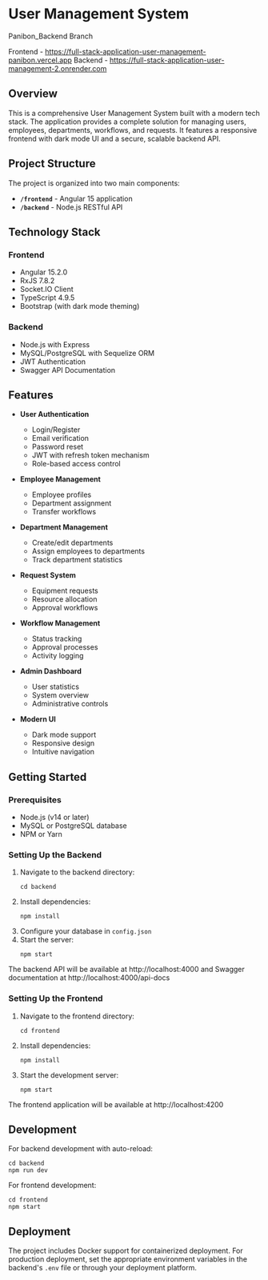 # User Management System

Panibon_Backend Branch

Frontend - https://full-stack-application-user-management-panibon.vercel.app
Backend - https://full-stack-application-user-management-2.onrender.com

## Overview

This is a comprehensive User Management System built with a modern tech stack. The application provides a complete solution for managing users, employees, departments, workflows, and requests. It features a responsive frontend with dark mode UI and a secure, scalable backend API.

## Project Structure

The project is organized into two main components:

- **`/frontend`** - Angular 15 application
- **`/backend`** - Node.js RESTful API

## Technology Stack

### Frontend
- Angular 15.2.0
- RxJS 7.8.2
- Socket.IO Client
- TypeScript 4.9.5
- Bootstrap (with dark mode theming)

### Backend
- Node.js with Express
- MySQL/PostgreSQL with Sequelize ORM
- JWT Authentication
- Swagger API Documentation

## Features

- **User Authentication**
  - Login/Register
  - Email verification
  - Password reset
  - JWT with refresh token mechanism
  - Role-based access control

- **Employee Management**
  - Employee profiles
  - Department assignment
  - Transfer workflows

- **Department Management**
  - Create/edit departments
  - Assign employees to departments
  - Track department statistics

- **Request System**
  - Equipment requests
  - Resource allocation
  - Approval workflows

- **Workflow Management**
  - Status tracking
  - Approval processes
  - Activity logging

- **Admin Dashboard**
  - User statistics
  - System overview
  - Administrative controls

- **Modern UI**
  - Dark mode support
  - Responsive design
  - Intuitive navigation

## Getting Started

### Prerequisites
- Node.js (v14 or later)
- MySQL or PostgreSQL database
- NPM or Yarn

### Setting Up the Backend
1. Navigate to the backend directory:
   ```
   cd backend
   ```
2. Install dependencies:
   ```
   npm install
   ```
3. Configure your database in `config.json`
4. Start the server:
   ```
   npm start
   ```
   
The backend API will be available at http://localhost:4000 and Swagger documentation at http://localhost:4000/api-docs

### Setting Up the Frontend
1. Navigate to the frontend directory:
   ```
   cd frontend
   ```
2. Install dependencies:
   ```
   npm install
   ```
3. Start the development server:
   ```
   npm start
   ```

The frontend application will be available at http://localhost:4200

## Development

For backend development with auto-reload:
```
cd backend
npm run dev
```

For frontend development:
```
cd frontend
npm start
```

## Deployment

The project includes Docker support for containerized deployment. For production deployment, set the appropriate environment variables in the backend's `.env` file or through your deployment platform.
